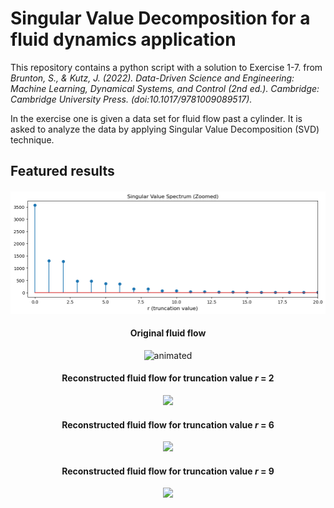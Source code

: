 # Singular Value Decomposition for a fluid dynamics application

This repository contains a python script with a solution to Exercise 1-7. from <i>Brunton, S., & Kutz, J. (2022). Data-Driven Science and Engineering: Machine Learning, Dynamical Systems, and Control (2nd ed.). Cambridge: Cambridge University Press. (doi:10.1017/9781009089517).</i>

In the exercise one is given a data set for fluid flow past a cylinder. It is asked to analyze the data by applying Singular Value Decomposition (SVD) technique.

## Featured results

<h4 align="center"></h4>
<p align="center">
  <img src="sv_spectrum_zoomed.png">
</p>

<h4 align="center">
  Original fluid flow
</h4>
<p align="center">
  <img src="original_flow.gif" alt="animated">
</p>

<h4 align="center">
  Reconstructed fluid flow for truncation value <i>r</i> = 2
</h4>
<p align="center">
  <img src="reconstructed_flow_r_2.gif">
</p>

<h4 align="center">
  Reconstructed fluid flow for truncation value <i>r</i> = 6
</h4>
<p align="center">
  <img src="reconstructed_flow_r_6.gif">
</p>

<h4 align="center">
  Reconstructed fluid flow for truncation value <i>r</i> = 9
</h4>
<p align="center">
  <img src="reconstructed_flow_r_9.gif">
</p>
